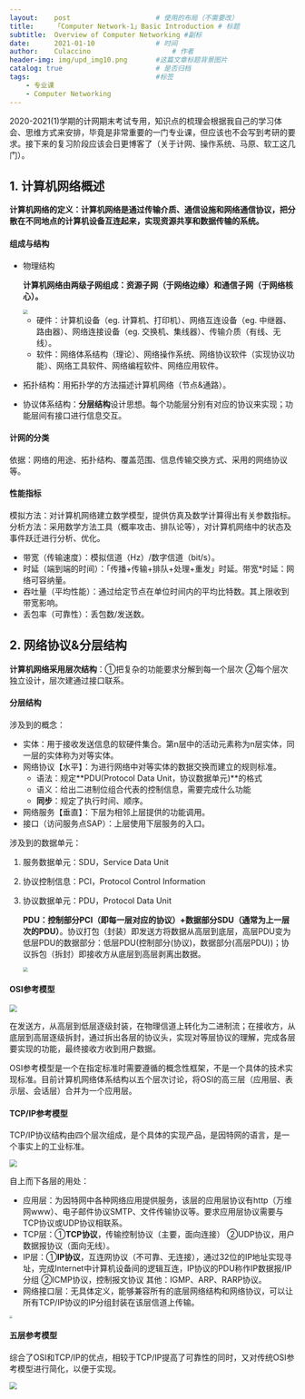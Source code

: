 ```yaml
---
layout:    post   				    # 使用的布局（不需要改）
title:     「Computer Network-1」Basic Introduction # 标题 
subtitle:  Overview of Computer Networking #副标
date:      2021-01-10 				# 时间
author:    Culaccino					# 作者
header-img: img/upd_img10.png       #这篇文章标题背景图片
catalog: true 						# 是否归档
tags:								#标签
    - 专业课
    - Computer Networking
---
```


2020-2021(1)学期的计网期末考试专用，知识点的梳理会根据我自己的学习体会、思维方式来安排，毕竟是非常重要的一门专业课，但应该也不会写到考研的要求。接下来的复习阶段应该会日更博客了（关于计网、操作系统、马原、软工这几门）。

## 1. 计算机网络概述

**计算机网络的定义：计算机网络是通过传输介质、通信设施和网络通信协议，把分散在不同地点的计算机设备互连起来，实现资源共享和数据传输的系统。**

#### 组成与结构

- 物理结构

  **计算机网络由两级子网组成：资源子网（于网络边缘）和通信子网（于网络核心）。**

  <img src="https://tva1.sinaimg.cn/large/008eGmZEly1gmima7yxw1j30wz0igtff.jpg" style="zoom:50%;" />

  - 硬件：计算机设备（eg. 计算机、打印机）、网络互连设备（eg. 中继器、路由器）、网络连接设备（eg. 交换机、集线器）、传输介质（有线、无线）。
  - 软件：网络体系结构（理论）、网络操作系统、网络协议软件（实现协议功能）、网络工具软件、网络编程软件、网络应用软件。

- 拓扑结构：用拓扑学的方法描述计算机网络（节点&通路）。

- 协议体系结构：**分层结构**设计思想。每个功能层分别有对应的协议来实现；功能层间有接口进行信息交互。

#### 计网的分类

依据：网络的用途、拓扑结构、覆盖范围、信息传输交换方式、采用的网络协议等。

#### 性能指标

模拟方法：对计算机网络建立数学模型，提供仿真及数学计算得出有关参数指标。
分析方法：采用数学方法工具（概率攻击、排队论等），对计算机网络中的状态及事件跃迁进行分析、优化。

- 带宽（传输速度）：模拟信道（Hz）/数字信道（bit/s）。
- 时延（端到端的时间）：「传播+传输+排队+处理+重发」时延。带宽*时延：网络可容纳量。
- 吞吐量（平均性能）：通过给定节点在单位时间内的平均比特数。其上限收到带宽影响。
- 丢包率（可靠性）：丢包数/发送数。



## 2. 网络协议&分层结构

**计算机网络采用层次结构**：①把复杂的功能要求分解到每一个层次 ②每个层次独立设计，层次建通过接口联系。

#### 分层结构

涉及到的概念：

- 实体：用于接收发送信息的软硬件集合。第n层中的活动元素称为n层实体，同一层的实体称为对等实体。
- 网络协议【水平】：为进行网络中对等实体的数据交换而建立的规则标准。
  - 语法：规定**PDU(Protocol Data Unit，协议数据单元)**的格式
  - 语义：给出二进制位组合代表的控制信息，需要完成什么功能
  - **同步**：规定了执行时间、顺序。
- 网络服务【垂直】：下层为相邻上层提供的功能调用。
- 接口（访问服务点SAP）：上层使用下层服务的入口。

涉及到的数据单元：

1. 服务数据单元：SDU，Service Data Unit

2. 协议控制信息：PCI，Protocol Control Information

3. 协议数据单元：PDU，Protocol Data Unit

   **PDU：控制部分PCI（即每一层对应的协议）+数据部分SDU（通常为上一层次的PDU）**。协议打包（封装）即发送方将数据从高层到底层，高层PDU变为低层PDU的数据部分：低层PDU(控制部分(协议)，数据部分(高层PDU))；协议拆包（拆封）即接收方从底层到高层剥离出数据。

   <img src="https://tva1.sinaimg.cn/large/008eGmZEly1gmip0l40goj30ju0niah0.jpg" style="zoom:50%;" />

#### OSI参考模型

<img src="https://tva1.sinaimg.cn/large/008eGmZEly1gmipjvamlyj314w0q4q8o.jpg" style="zoom:80%;" />

在发送方，从高层到低层逐级封装，在物理信道上转化为二进制流；在接收方，从底层到高层逐级拆封，通过拆出各层的协议头，实现对等层协议的理解，完成各层要实现的功能，最终接收方收到用户数据。

OSI参考模型是一个在指定标准时需要遵循的概念性框架，不是一个具体的技术实现标准。目前计算机网络体系结构以五个层次讨论，将OSI的高三层（应用层、表示层、会话层）合并为一个应用层。

#### TCP/IP参考模型

TCP/IP协议结构由四个层次组成，是个具体的实现产品，是因特网的语言，是一个事实上的工业标准。

<img src="https://tva1.sinaimg.cn/large/008eGmZEly1gmiq7x59spj30k50coabo.jpg" style="zoom:80%;" />

自上而下各层的用处：

- 应用层：为因特网中各种网络应用提供服务，该层的应用层协议有http（万维网www）、电子邮件协议SMTP、文件传输协议等。要求应用层协议需要与TCP协议或UDP协议相联系。
- TCP层：①**TCP协议**，传输控制协议（主要，面向连接） ②UDP协议，用户数据报协议（面向无线）。
- IP层：①**IP协议**，互连网协议（不可靠、无连接），通过32位的IP地址实现寻址，完成Internet中计算机设备间的逻辑互连，IP协议的PDU称作IP数据报/IP分组  ②ICMP协议，控制报文协议 其他：IGMP、ARP、RARP协议。
- 网络接口层：无具体定义，能够兼容所有的底层网络结构和网络协议，可以让所有TCP/IP协议的IP分组封装在该层信道上传输。



<img src="https://tva1.sinaimg.cn/large/008eGmZEly1gmiq61diorj30ye0u01kx.jpg" style="zoom:30%;" />

#### 五层参考模型

综合了OSI和TCP/IP的优点，相较于TCP/IP提高了可靠性的同时，又对传统OSI参考模型进行简化，以便于实现。

<img src="https://tva1.sinaimg.cn/large/008eGmZEly1gmipzyk1h1j30x90u0nnc.jpg" style="zoom:80%;" />

